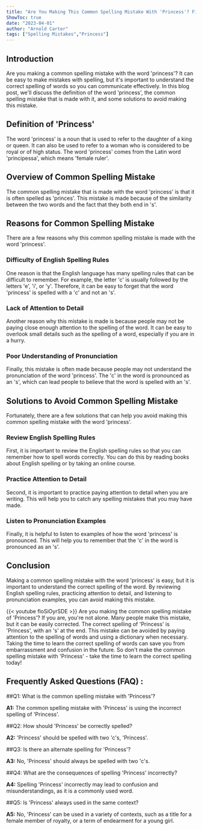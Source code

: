 ```yaml
---
title: "Are You Making This Common Spelling Mistake With 'Princess'? Find Out Now!"
ShowToc: true 
date: "2023-04-01"
author: "Arnold Carter" 
tags: ["Spelling Mistakes","Princess"]
---
```

## Introduction
Are you making a common spelling mistake with the word 'princess'? It can be easy to make mistakes with spelling, but it's important to understand the correct spelling of words so you can communicate effectively. In this blog post, we'll discuss the definition of the word 'princess', the common spelling mistake that is made with it, and some solutions to avoid making this mistake. 

## Definition of 'Princess'
The word 'princess' is a noun that is used to refer to the daughter of a king or queen. It can also be used to refer to a woman who is considered to be royal or of high status. The word 'princess' comes from the Latin word 'principessa', which means 'female ruler'.

## Overview of Common Spelling Mistake
The common spelling mistake that is made with the word 'princess' is that it is often spelled as 'princes'. This mistake is made because of the similarity between the two words and the fact that they both end in 's'. 

## Reasons for Common Spelling Mistake
There are a few reasons why this common spelling mistake is made with the word 'princess'. 

### Difficulty of English Spelling Rules
One reason is that the English language has many spelling rules that can be difficult to remember. For example, the letter 'c' is usually followed by the letters 'e', 'i', or 'y'. Therefore, it can be easy to forget that the word 'princess' is spelled with a 'c' and not an 's'. 

### Lack of Attention to Detail
Another reason why this mistake is made is because people may not be paying close enough attention to the spelling of the word. It can be easy to overlook small details such as the spelling of a word, especially if you are in a hurry. 

### Poor Understanding of Pronunciation
Finally, this mistake is often made because people may not understand the pronunciation of the word 'princess'. The 'c' in the word is pronounced as an 's', which can lead people to believe that the word is spelled with an 's'. 

## Solutions to Avoid Common Spelling Mistake
Fortunately, there are a few solutions that can help you avoid making this common spelling mistake with the word 'princess'. 

### Review English Spelling Rules
First, it is important to review the English spelling rules so that you can remember how to spell words correctly. You can do this by reading books about English spelling or by taking an online course. 

### Practice Attention to Detail
Second, it is important to practice paying attention to detail when you are writing. This will help you to catch any spelling mistakes that you may have made. 

### Listen to Pronunciation Examples
Finally, it is helpful to listen to examples of how the word 'princess' is pronounced. This will help you to remember that the 'c' in the word is pronounced as an 's'. 

## Conclusion
Making a common spelling mistake with the word 'princess' is easy, but it is important to understand the correct spelling of the word. By reviewing English spelling rules, practicing attention to detail, and listening to pronunciation examples, you can avoid making this mistake.

{{< youtube floSiOyrSDE >}} 
Are you making the common spelling mistake of 'Princess'? If you are, you're not alone. Many people make this mistake, but it can be easily corrected. The correct spelling of 'Princess' is 'Princess', with an 's' at the end. This mistake can be avoided by paying attention to the spelling of words and using a dictionary when necessary. Taking the time to learn the correct spelling of words can save you from embarrassment and confusion in the future. So don't make the common spelling mistake with 'Princess' - take the time to learn the correct spelling today!

## Frequently Asked Questions (FAQ) :
##Q1: What is the common spelling mistake with 'Princess'?

**A1:** The common spelling mistake with 'Princess' is using the incorrect spelling of 'Princess'.

##Q2: How should 'Princess' be correctly spelled?

**A2:** 'Princess' should be spelled with two 'c's, 'Princess'.

##Q3: Is there an alternate spelling for 'Princess'?

**A3:** No, 'Princess' should always be spelled with two 'c's.

##Q4: What are the consequences of spelling 'Princess' incorrectly?

**A4:** Spelling 'Princess' incorrectly may lead to confusion and misunderstandings, as it is a commonly used word.

##Q5: Is 'Princess' always used in the same context?

**A5:** No, 'Princess' can be used in a variety of contexts, such as a title for a female member of royalty, or a term of endearment for a young girl.






